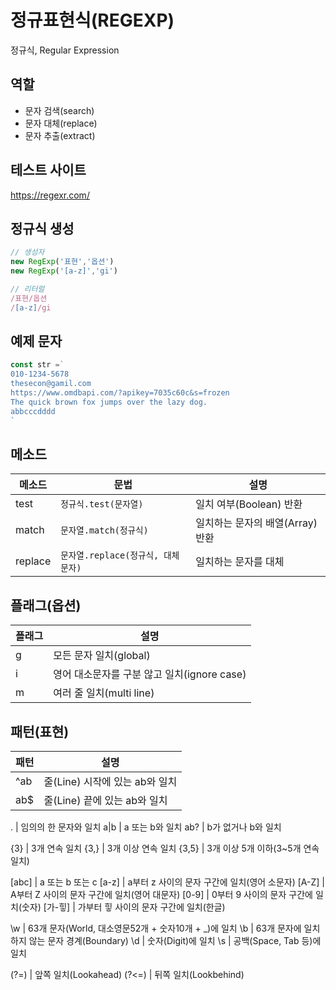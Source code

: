 # 정규표현식(REGEXP)

정규식, Regular Expression

## 역할

- 문자 검색(search)
- 문자 대체(replace)
- 문자 추출(extract)

## 테스트 사이트

https://regexr.com/

## 정규식 생성

```js
// 생성자
new RegExp('표현','옵션')
new RegExp('[a-z]','gi')

// 리터럴
/표현/옵션
/[a-z]/gi
```

## 예제 문자

```js
const str =`
010-1234-5678
thesecon@gamil.com
https://www.omdbapi.com/?apikey=7035c60c&s=frozen
The quick brown fox jumps over the lazy dog.
abbcccdddd
`
```


## 메소드 

메소드 | 문법 | 설명
--|--|--
test | `정규식.test(문자열)` | 일치 여부(Boolean) 반환
match | `문자열.match(정규식)` | 일치하는 문자의 배열(Array) 반환
replace | `문자열.replace(정규식, 대체문자)` | 일치하는 문자를 대체


## 플래그(옵션)

플래그 | 설명
--|--
g| 모든 문자 일치(global)
i| 영어 대소문자를 구분 않고 일치(ignore case)
m| 여러 줄 일치(multi line)

## 패턴(표현)

패턴 | 설명
--|--
^ab | 줄(Line) 시작에 있는 ab와 일치
ab$ | 줄(Line) 끝에 있는 ab와 일치

. | 임의의 한 문자와 일치
a&verbar;b  | a 또는 b와 일치
ab? | b가 없거나 b와 일치

{3} | 3개 연속 일치
{3,} | 3개 이상 연속 일치
{3,5} | 3개 이상 5개 이하(3~5개 연속 일치)


[abc] |  a 또는 b 또는 c
[a-z] |  a부터 z 사이의 문자 구간에 일치(영어 소문자)
[A-Z] |  A부터 Z 사이의 문자 구간에 일치(영어 대문자)
[0-9] |  0부터 9 사이의 문자 구간에 일치(숫자)
[가-힣] |  가부터 힣 사이의 문자 구간에 일치(한글)

\w | 63개 문자(World, 대소영문52개 + 숫자10개 + _)에 일치
\b | 63개 문자에 일치하지 않는 문자 경계(Boundary)
\d | 숫자(Digit)에 일치
\s | 공백(Space, Tab 등)에 일치

(?=)   | 앞쪽 일치(Lookahead)
(?<=) | 뒤쪽 일치(Lookbehind)








